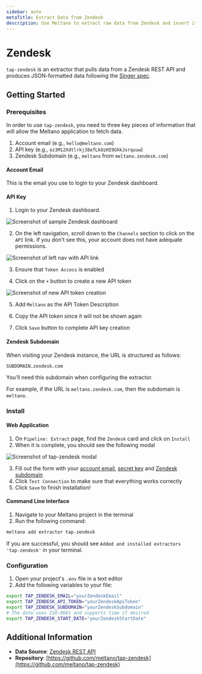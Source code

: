 ```yaml
---
sidebar: auto
metaTitle: Extract Data from Zendesk
description: Use Meltano to extract raw data from Zendesk and insert it into Postgres, Snowflake, and more.
---
```


# Zendesk

`tap-zendesk` is an extractor that pulls data from a Zendesk REST API and produces JSON-formatted data following the [Singer spec](https://github.com/singer-io/getting-started/blob/master/SPEC.md).

## Getting Started

### Prerequisites

In order to use `tap-zendesk`, you need to three key pieces of information that will allow the Meltano application to fetch data.

1. Account email (e.g., `hello@meltano.com`)
1. API key (e.g., `oz3M12Xdtlrkj38efLkOzHI9GhkJxrquuw`)
1. Zendesk Subdomain (e.g., `meltano` from `meltano.zendesk.com`)

#### Account Email

This is the email you use to login to your Zendesk dashboard.

#### API Key

1. Login to your Zendesk dashboard.

![Screenshot of sample Zendesk dashboard](/images/tap-zendesk/01-zendesk-docs.png)

2. On the left navigation, scroll down to the `Channels` section to click on the `API` link. If you don't see this, your account does not have adequate permissions.

![Screenshot of left nav with API link](/images/tap-zendesk/02-zendesk-docs.png)

3. Ensure that `Token Access` is enabled

4. Click on the `+` button to create a new API token

![Screenshot of new API token creation](/images/tap-zendesk/03-zendesk-docs.png)

5. Add `Meltano` as the API Token Description

6. Copy the API token since it will not be shown again

7. Click `Save` button to complete API key creation

#### Zendesk Subdomain

When visiting your Zendesk instance, the URL is structured as follows:

```
SUBDOMAIN.zendesk.com
```

You'll need this subdomain when configuring the extractor.

For example, if the URL is `meltano.zendesk.com`, then the subdomain is `meltano`.

### Install

#### Web Application

1. On `Pipeline: Extract` page, find the `Zendesk` card and click on `Install`
1. When it is complete, you should see the following modal

![Screenshot of tap-zendesk modal](/images/tap-zendesk/04-zendesk-docs.png)

3. Fill out the form with your [account email](/plugins/extractors/zendesk.html#account-email), [secret key](/plugins/extractors/zendesk.html#api-key) and [Zendesk subdomain](/plugins/extractors/zendesk.html#zendesk-subdomain)
1. Click `Test Connection` to make sure that everything works correctly
1. Click `Save` to finish installation!

#### Command Line Interface

1. Navigate to your Meltano project in the terminal
2. Run the following command:

```bash
meltano add extractor tap-zendesk
```

If you are successful, you should see `Added and installed extractors 'tap-zendesk'` in your terminal.

### Configuration

1. Open your project's `.env` file in a text editor
1. Add the following variables to your file:

```bash
export TAP_ZENDESK_EMAIL="yourZendeskEmail"
export TAP_ZENDESK_API_TOKEN="yourZendeskApiToken"
export TAP_ZENDESK_SUBDOMAIN="yourZendeskSubdomain"
# The date uses ISO-8601 and supports time if desired
export TAP_ZENDESK_START_DATE="yourZendeskStartDate"
```

## Additional Information

- **Data Source**: [Zendesk REST API](https://developer.zendesk.com/rest_api)
- **Repository**: [https://github.com/meltano/tap-zendesk](https://github.com/meltano/tap-zendesk)
